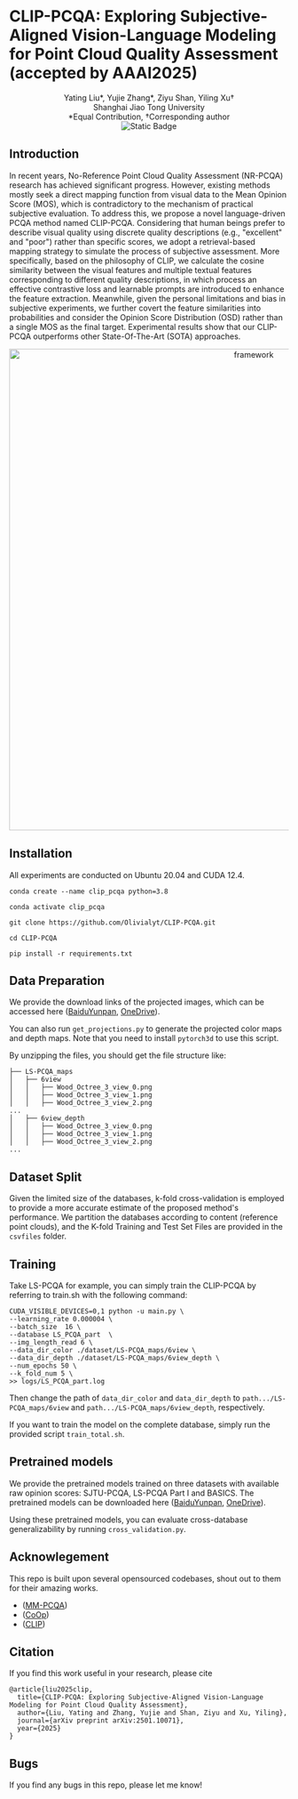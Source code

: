 # CLIP-PCQA: Exploring Subjective-Aligned Vision-Language Modeling for Point Cloud Quality Assessment (accepted by AAAI2025)
<p align="center">
Yating Liu*, Yujie Zhang*, Ziyu Shan, Yiling Xu†<br>
Shanghai Jiao Tong University<br>
  *Equal Contribution,     †Corresponding author<br>
  <img alt="Static Badge" src="https://img.shields.io/badge/2501.10071-brightgreen?label=arXiv%20paper&link=https%3A%2F%2Farxiv.org%2Fabs%2F2501.10071"> <br>
</p>

## Introduction
In recent years, No-Reference Point Cloud Quality Assessment (NR-PCQA) research has achieved significant progress. However, existing methods mostly seek a direct mapping function from visual data to the Mean Opinion Score (MOS), which is contradictory to the mechanism of practical subjective evaluation. To address this, we propose a novel language-driven PCQA method named CLIP-PCQA. Considering that human beings prefer to describe visual quality using discrete quality descriptions (e.g., "excellent" and "poor") rather than specific scores, we adopt a retrieval-based mapping strategy to simulate the process of subjective assessment. More specifically, based on the philosophy of CLIP, we calculate the cosine similarity between the visual features and multiple textual features corresponding to different quality descriptions, in which process an effective contrastive loss and learnable prompts are introduced to enhance the feature extraction. Meanwhile, given the personal limitations and bias in subjective experiments, we further covert the feature similarities into probabilities and consider the Opinion Score Distribution (OSD) rather than a single MOS as the final target. Experimental results show that our CLIP-PCQA outperforms other State-Of-The-Art (SOTA) approaches.
<p align="center">
<img width="866" alt="framework" src="https://github.com/user-attachments/assets/a307bb9e-d8c8-4699-9d71-074c263c0b09">
</p>

## Installation
All experiments are conducted on Ubuntu 20.04 and CUDA 12.4.
```
conda create --name clip_pcqa python=3.8

conda activate clip_pcqa

git clone https://github.com/Olivialyt/CLIP-PCQA.git

cd CLIP-PCQA

pip install -r requirements.txt
```

## Data Preparation
We provide the download links of the projected images, which can be accessed here ([BaiduYunpan](https://pan.baidu.com/s/1jgkaA7GYp6VZuONwPBq65g?pwd=0jgx), [OneDrive](https://sjtueducn-my.sharepoint.com/:f:/g/personal/olivialyt_sjtu_edu_cn/Eie4YnUaMzhPvNF9et0z4LgBauVcFQi5cUb3wtMtWTcUyw?e=dBTc8b)).

You can also run `get_projections.py` to generate the projected color maps and depth maps. Note that you need to install `pytorch3d` to use this script.

By unzipping the files, you should get the file structure like:
```
├── LS-PCQA_maps
│   ├── 6view
│   │   ├── Wood_Octree_3_view_0.png
│   │   ├── Wood_Octree_3_view_1.png
│   │   ├── Wood_Octree_3_view_2.png
...
│   ├── 6view_depth
│   │   ├── Wood_Octree_3_view_0.png
│   │   ├── Wood_Octree_3_view_1.png
│   │   ├── Wood_Octree_3_view_2.png
...
```

## Dataset Split
Given the limited size of the databases, k-fold cross-validation is employed to provide a more accurate estimate of the proposed method's performance. We partition the databases according to content (reference point clouds), and the K-fold Training and Test Set Files are provided in the `csvfiles` folder.

## Training
Take LS-PCQA for example, you can simply train the CLIP-PCQA by referring to train.sh with the following command:
```
CUDA_VISIBLE_DEVICES=0,1 python -u main.py \
--learning_rate 0.000004 \
--batch_size  16 \
--database LS_PCQA_part  \
--img_length_read 6 \
--data_dir_color ./dataset/LS-PCQA_maps/6view \
--data_dir_depth ./dataset/LS-PCQA_maps/6view_depth \
--num_epochs 50 \
--k_fold_num 5 \
>> logs/LS_PCQA_part.log
```
Then change the path of `data_dir_color` and `data_dir_depth` to `path.../LS-PCQA_maps/6view` and `path.../LS-PCQA_maps/6view_depth`, respectively.

If you want to train the model on the complete database, simply run the provided script `train_total.sh`.

## Pretrained models
We provide the pretrained models trained on three datasets with available raw opinion scores: SJTU-PCQA, LS-PCQA Part I and BASICS. The pretrained models can be downloaded here ([BaiduYunpan](https://pan.baidu.com/s/1TA3A4ScB_81y49gVvLQRlg?pwd=rmag), [OneDrive](https://sjtueducn-my.sharepoint.com/:u:/g/personal/olivialyt_sjtu_edu_cn/EcNVcC-1WLdPoNWzcmPuWrMB9Lk2E2EGexwhC0GkS6INCA?e=85gutB)).

Using these pretrained models, you can evaluate cross-database generalizability by running `cross_validation.py`.

## Acknowlegement
This repo is built upon several opensourced codebases, shout out to them for their amazing works.
* ([MM-PCQA](https://github.com/zzc-1998/MM-PCQA))
* ([CoOp](https://github.com/KaiyangZhou/CoOp))
* ([CLIP](https://github.com/openai/CLIP))

## Citation
If you find this work useful in your research, please cite
```
@article{liu2025clip,
  title={CLIP-PCQA: Exploring Subjective-Aligned Vision-Language Modeling for Point Cloud Quality Assessment},
  author={Liu, Yating and Zhang, Yujie and Shan, Ziyu and Xu, Yiling},
  journal={arXiv preprint arXiv:2501.10071},
  year={2025}
}
```

## Bugs
If you find any bugs in this repo, please let me know!

